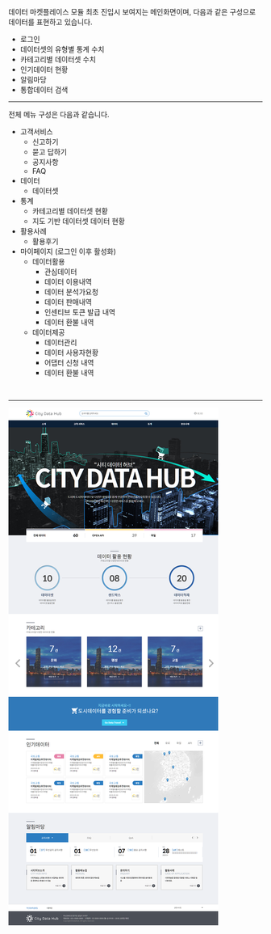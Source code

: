데이터 마켓플레이스 모듈 최초 진입시 보여지는 메인화면이며, 다음과 같은 구성으로 데이터를 표현하고 있습니다.

* 로그인
* 데이터셋의 유형별 통계 수치
* 카테고리별 데이터셋 수치
* 인기데이터 현황
* 알림마당
* 통합데이터 검색

------

전체 메뉴 구성은 다음과 같습니다.

* 고객서비스
  * 신고하기
  * 묻고 답하기
  * 공지사항
  * FAQ
* 데이터
  * 데이터셋
* 통계
  * 카테고리별 데이터셋 현황
  * 지도 기반 데이터셋 데이터 현황
* 활용사례
  * 활용후기
* 마이페이지 (로그인 이후 활성화)
  * 데이터활용
    * 관심데이터
    * 데이터 이용내역
    * 데이터 분석가요청
    * 데이터 판매내역
    * 인센티브 토큰 발급 내역
    * 데이터 환불 내역
  * 데이터제공
    * 데이터관리
    * 데이터 사용자현황
    * 어댑터 신청 내역
    * 데이터 환불 내역

<br/>

------

![](manual/10.main/1.main.png)

